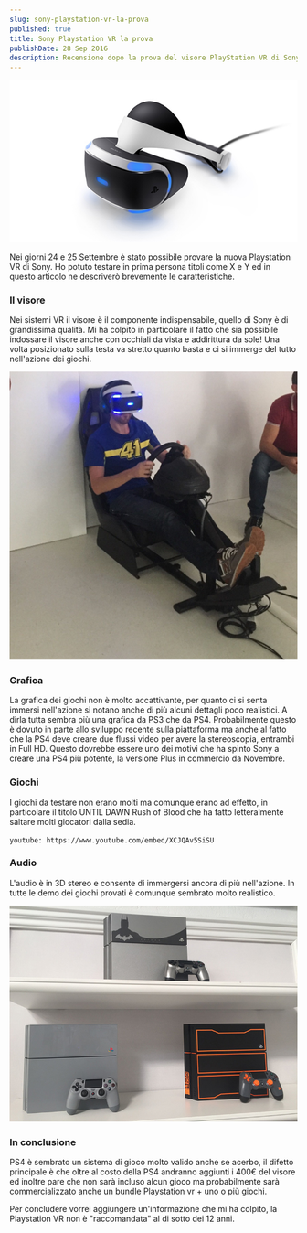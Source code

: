 ```yaml
---
slug: sony-playstation-vr-la-prova
published: true
title: Sony Playstation VR la prova
publishDate: 28 Sep 2016
description: Recensione dopo la prova del visore PlayStation VR di Sony
---
```


![Playstation VR](../assets/PlayStation-VR.jpg)

Nei giorni 24 e 25 Settembre è stato possibile provare la nuova Playstation VR di Sony. Ho potuto testare in prima persona titoli come X e Y ed in questo articolo ne descriverò brevemente le caratteristiche.

<!--more-->

### Il visore

Nei sistemi VR il visore è il componente indispensabile, quello di Sony è di grandissima qualità. Mi ha colpito in particolare il fatto che sia possibile indossare il visore anche con occhiali da vista e addirittura da sole! Una volta posizionato sulla testa va stretto quanto basta e ci si immerge del tutto nell'azione dei giochi.

![Playstation VR drive](../assets/PlaystationVRDrive.jpg)

### Grafica

La grafica dei giochi non è molto accattivante, per quanto ci si senta immersi nell'azione si notano anche di più alcuni dettagli poco realistici. A dirla tutta sembra più una grafica da PS3 che da PS4. Probabilmente questo è dovuto in parte allo sviluppo recente sulla piattaforma ma anche al fatto che la PS4 deve creare due flussi video per avere la stereoscopia, entrambi in Full HD. Questo dovrebbe essere uno dei motivi che ha spinto Sony a creare una PS4 più potente, la versione Plus in commercio da Novembre.

### Giochi

I giochi da testare non erano molti ma comunque erano ad effetto, in particolare il titolo UNTIL DAWN Rush of Blood che ha fatto letteralmente saltare molti giocatori dalla sedia.

`youtube: https://www.youtube.com/embed/XCJQAv5SiSU`

### Audio

L'audio è in 3D stereo e consente di immergersi ancora di più nell'azione. In tutte le demo dei giochi provati è comunque sembrato molto realistico.

![Playstation 4 special version](../assets/PS4SpecialVersion.jpg)

### In conclusione

PS4 è sembrato un sistema di gioco molto valido anche se acerbo, il difetto principale è che oltre al costo della PS4 andranno aggiunti i 400€ del visore ed inoltre pare che non sarà incluso alcun gioco ma probabilmente sarà commercializzato anche un bundle Playstation vr + uno o più giochi.

Per concludere vorrei aggiungere un'informazione che mi ha colpito, la Playstation VR non è "raccomandata" al di sotto dei 12 anni.
